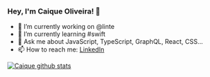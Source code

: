 ### Hey, I'm Caique Oliveira! 👋

- 🔭 I’m currently working on @linte
- 🌱 I’m currently learning #swift
- 💬 Ask me about JavaScript, TypeScript, GraphQL, React, CSS...
- 📫 How to reach me: [LinkedIn](https://www.linkedin.com/in/xguhkaa/)

[![Caique github stats](https://github-readme-stats.vercel.app/api?username=xguhkaa&hide_border=true&count_private=true&custom_title=GitHub%20Stats&show_icons=true&title_color=212121&icon_color=212121)](https://github.com/xguhkaa)
